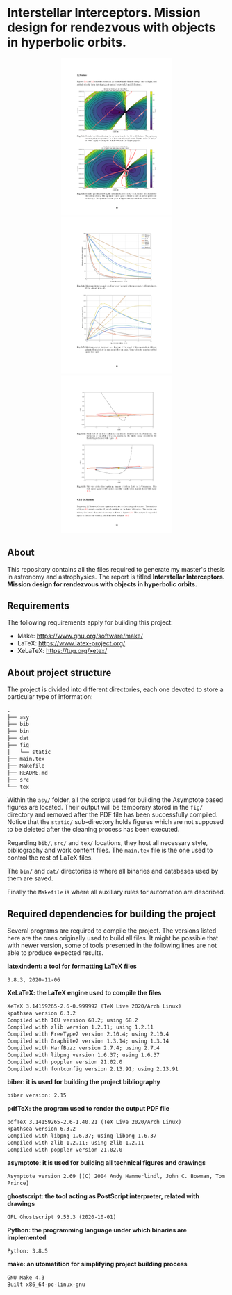 # Interstellar Interceptors. Mission design for rendezvous with objects in hyperbolic orbits.

<div align="center">
     <img width="256px" src="https://github.com/jorgepiloto/tfm/blob/main/fig/static/shots/2.png" />
     <img width="256px" src="https://github.com/jorgepiloto/tfm/blob/main/fig/static/shots/3.png" />
     <img width="256px" src="https://github.com/jorgepiloto/tfm/blob/main/fig/static/shots/4.png" />
</div>

## About

This repository contains all the files required to generate my master's thesis
in astronomy and astrophysics. The report is titled **Interstellar Interceptors.
Mission design for rendezvous with objects in hyperbolic orbits.**

## Requirements

The following requirements apply for building this project:


- Make: https://www.gnu.org/software/make/
- LaTeX: https://www.latex-project.org/
- XeLaTeX: https://tug.org/xetex/

## About project structure

The project is divided into different directories, each one devoted to store a
particular type of information:

```
.
├── asy
├── bib
├── bin
├── dat
├── fig
│   └── static
├── main.tex
├── Makefile
├── README.md
├── src
└── tex
```

Within the `asy/` folder, all the scripts used for building the Asymptote based
figures are located. Their output will be temporary stored in the `fig/`
directory and removed after the PDF file has been successfully compiled. Notice
that the `static/` sub-directory holds figures which are not supposed to be
deleted after the cleaning process has been executed.

Regarding `bib/`, `src/` and `tex/` locations, they host all necessary style,
bibliography and work content files. The `main.tex` file is the one used to
control the rest of LaTeX files.

The `bin/` and `dat/` directories is where all binaries and databases used by
them are saved.

Finally the `Makefile` is where all auxiliary rules for automation are
described.


## Required dependencies for building the project

Several programs are required to compile the project. The versions listed here
are the ones originally used to build all files. It might be possible that with
newer version, some of tools presented in the following lines are not able to
produce expected results.

**latexindent: a tool for formatting LaTeX files**

```
3.8.3, 2020-11-06
```

**XeLaTeX: the LaTeX engine used to compile the files**

```
XeTeX 3.14159265-2.6-0.999992 (TeX Live 2020/Arch Linux)
kpathsea version 6.3.2
Compiled with ICU version 68.2; using 68.2
Compiled with zlib version 1.2.11; using 1.2.11
Compiled with FreeType2 version 2.10.4; using 2.10.4
Compiled with Graphite2 version 1.3.14; using 1.3.14
Compiled with HarfBuzz version 2.7.4; using 2.7.4
Compiled with libpng version 1.6.37; using 1.6.37
Compiled with poppler version 21.02.0
Compiled with fontconfig version 2.13.91; using 2.13.91
```

**biber: it is used for building the project bibliography**

```
biber version: 2.15
```

**pdfTeX: the program used to render the output PDF file**

```
pdfTeX 3.14159265-2.6-1.40.21 (TeX Live 2020/Arch Linux)
kpathsea version 6.3.2
Compiled with libpng 1.6.37; using libpng 1.6.37
Compiled with zlib 1.2.11; using zlib 1.2.11
Compiled with poppler version 21.02.0
```

**asymptote: it is used for building all technical figures and drawings**

```
Asymptote version 2.69 [(C) 2004 Andy Hammerlindl, John C. Bowman, Tom Prince]
```

**ghostscript: the tool acting as PostScript interpreter, related with
drawings**

```
GPL Ghostscript 9.53.3 (2020-10-01)
```

**Python: the programming language under which binaries are implemented**

```
Python: 3.8.5
```

**make: an utomatition for simplifying project building process**

```
GNU Make 4.3
Built x86_64-pc-linux-gnu
```
